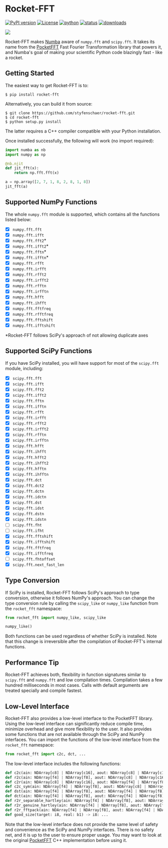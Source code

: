 # Rocket-FFT
[![PyPI version](https://img.shields.io/pypi/v/rocket-fft?color=%2376519B)](https://pypi.org/project/rocket-fft/)
[![License](https://img.shields.io/pypi/l/rocket-fft?color=%2376519B)](https://opensource.org/licenses/BSD-3-Clause)
[![python](https://img.shields.io/pypi/pyversions/rocket-fft?color=%2376519B)](https://pypi.org/project/rocket-fft/)
[![status](https://img.shields.io/pypi/status/rocket-fft?color=%2376519B)](https://pypi.org/project/rocket-fft/)
[![downloads](https://img.shields.io/pypi/dm/rocket-fft?color=%2376519B)](https://pypi.org/project/rocket-fft/)

![](https://raw.githubusercontent.com/styfenschaer/rocket-fft/release0.1.4/assets/fourier.gif)

Rocket-FFT makes [Numba](https://numba.pydata.org/) aware of `numpy.fft` and `scipy.fft`. It takes its name from the [PocketFFT](https://github.com/hayguen/pocketfft) Fast Fourier Transformation library that powers it, and Numba's goal of making your scientific Python code blazingly fast - like a rocket. 

## Getting Started
The easiest way to get Rocket-FFT is to:
```
$ pip install rocket-fft
```
Alternatively, you can build it from source:
```
$ git clone https://github.com/styfenschaer/rocket-fft.git
$ cd rocket-fft
$ python setup.py install
``` 
The latter requires a C++ compiler compatible with your Python installation.

Once installed successfully, the following will work (no import required):
```python
import numba as nb
import numpy as np

@nb.njit
def jit_fft(x):
    return np.fft.fft(x)

a = np.array([2, 7, 1, 8, 2, 8, 1, 8])
jit_fft(a)
```

## Supported NumPy Functions
The whole `numpy.fft` module is supported, which contains all the functions listed below:
- [x] `numpy.fft.fft`
- [x] `numpy.fft.ifft`
- [x] `numpy.fft.fft2`*
- [x] `numpy.fft.ifft2`*
- [x] `numpy.fft.fftn`*
- [x] `numpy.fft.ifftn`*
- [x] `numpy.fft.rfft`
- [x] `numpy.fft.irfft`
- [x] `numpy.fft.rfft2`
- [x] `numpy.fft.irfft2`
- [x] `numpy.fft.rfftn`
- [x] `numpy.fft.irfftn`
- [x] `numpy.fft.hfft`
- [x] `numpy.fft.ihfft`
- [x] `numpy.fft.fftfreq`
- [x] `numpy.fft.rfftfreq`
- [x] `numpy.fft.fftshift`
- [x] `numpy.fft.ifftshift`

\*Rocket-FFT follows SciPy's approach of not allowing duplicate axes

## Supported SciPy Functions
If you have SciPy installed, you will have support for most of the `scipy.fft` module, including:
- [x] `scipy.fft.fft`
- [x] `scipy.fft.ifft`
- [x] `scipy.fft.fft2`
- [x] `scipy.fft.ifft2`
- [x] `scipy.fft.fftn`
- [x] `scipy.fft.ifftn`
- [x] `scipy.fft.rfft`
- [x] `scipy.fft.irfft`
- [x] `scipy.fft.rfft2`
- [x] `scipy.fft.irfft2`
- [x] `scipy.fft.rfftn`
- [x] `scipy.fft.irfftn`
- [x] `scipy.fft.hfft`
- [x] `scipy.fft.ihfft`
- [x] `scipy.fft.hfft2`
- [x] `scipy.fft.ihfft2`
- [x] `scipy.fft.hfftn`
- [x] `scipy.fft.ihfftn`
- [x] `scipy.fft.dct`
- [x] `scipy.fft.dct2`
- [x] `scipy.fft.dctn`
- [x] `scipy.fft.idctn`
- [x] `scipy.fft.dst`
- [x] `scipy.fft.idst`
- [x] `scipy.fft.dstn`
- [x] `scipy.fft.idstn`
- [ ] `scipy.fft.fht`
- [ ] `scipy.fft.ifht`
- [x] `scipy.fft.fftshift`
- [x] `scipy.fft.ifftshift`
- [x] `scipy.fft.fftfreq`
- [x] `scipy.fft.ifftfreq`
- [ ] `scipy.fft.fhtoffset`
- [x] `scipy.fft.next_fast_len`

## Type Conversion
If SciPy is installed, Rocket-FFT follows SciPy's approach to type conversion, otherwise it follows NumPy's approach. 
You can change the type conversion rule by calling the `scipy_like` or `numpy_like` function from the `rocket_fft` namespace:
```python
from rocket_fft import numpy_like, scipy_like

numpy_like()
```
Both functions can be used regardless of whether SciPy is installed.
Note that this change is irreversible after the compilation of Rocket-FFT's internal functions.

## Performance Tip
Rocket-FFT achieves both, flexibility in function signatures similar to `scipy.fft` and `numpy.fft` and low compilation times.
Compilation takes a few hundred milliseconds in most cases. Calls with default arguments are treated specially and compile fastest.

## Low-Level Interface
Rocket-FFT also provides a low-level interface to the PocketFFT library. Using the low-level interface can significantly reduce compile time, minimize overhead and give more flexibility to the user. It also provides some functions that are not available through the SciPy and NumPy interfaces. You can import the functions of the low-level interface from the `rocket_fft` namespace:
```python
from rocket_fft import c2c, dct, ...
```
The low-level interface includes the following functions:
```python
def c2c(ain: NDArray[c8] | NDArray[c16], aout: NDArray[c8] | NDArray[c16], axes: NDArray[i8], forward: b1, fct: f4 | f8, nthreads: i8) -> None: ...
def r2c(ain: NDArray[f4] | NDArray[f8], aout: NDArray[c8] | NDArray[c16], axes: NDArray[i8], forward: b1, fct: f4 | f8, nthreads: i8) -> None: ...
def c2r(ain: NDArray[c8] | NDArray[c16], aout: NDArray[f4] | NDArray[f8], axes: NDArray[i8], forward: b1, fct: f4 | f8, nthreads: i8) -> None: ...
def c2c_sym(ain: NDArray[f4] | NDArray[f8], aout: NDArray[c8] | NDArray[c16], axes: NDArray[i8], forward: b1, fct: f4 | f8, nthreads: i8) -> None: ...
def dst(ain: NDArray[f4] | NDArray[f8], aout: NDArray[f4] | NDArray[f8], axes: NDArray[i8], type: i8, fct: f4 | f8, ortho: b1, nthreads: i8) -> None: ...
def dct(ain: NDArray[f4] | NDArray[f8], aout: NDArray[f4] | NDArray[f8], axes: NDArray[i8], type: i8, fct: f4 | f8, ortho: b1, nthreads: i8) -> None: ...
def r2r_separable_hartley(ain: NDArray[f4] | NDArray[f8], aout: NDArray[f4] | NDArray[f8], axes: NDArray[i8], fct: f4 | f8, nthreads: i8) -> None: ...
def r2r_genuine_hartley(ain: NDArray[f4] | NDArray[f8], aout: NDArray[f4] | NDArray[f8], axes: NDArray[i8], fct: f4 | f8, nthreads: i8) -> None: ...
def r2r_fftpack(ain: NDArray[f4] | NDArray[f8], aout: NDArray[f4] | NDArray[f8], axes: NDArray[i8], real2hermitian: b1, forward: b1, fct: f4 | f8, nthreads: i8) -> None: ...
def good_size(target: i8, real: b1) -> i8: ...
```
Note that the low-level interface does not provide the same level of safety and convenience as the SciPy and NumPy interfaces. There is no safety net, and it is up to the user to ensure proper usage. You may want to look at the original [PocketFFT](https://github.com/hayguen/pocketfft) C++ implementation before using it.